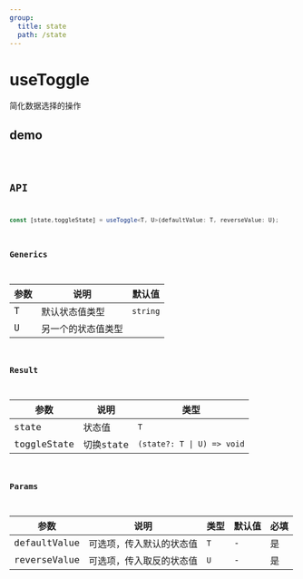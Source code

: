 ```yaml
---
group:
  title: state
  path: /state
---
```


# useToggle

简化数据选择的操作

## demo

<code src="./Demo/index.tsx"/>

## API

```typescript
const [state,toggleState] = useToggle<T, U>(defaultValue: T, reverseValue: U);
```

### Generics

| **参数** | **说明**           | **默认值** |
| -------- | ------------------ | ---------- |
| T        | 默认状态值类型     | `string`   |
| U        | 另一个的状态值类型 |            |



### Result

| **参数**    | **说明**  | **类型**                  |
| ----------- | --------- | ------------------------- |
| state       | 状态值    | `T`|
| toggleState | 切换state | `(state?: T \| U) => void` |

### Params

| **参数**     | **说明**                 | **类型** | **默认值** | 必填 |
| ------------ | ------------------------ | -------- | ---------- | ---- |
| defaultValue | 可选项，传入默认的状态值 | `T`      | -          | 是   |
| reverseValue | 可选项，传入取反的状态值 | `U`      | -          | 是   |

